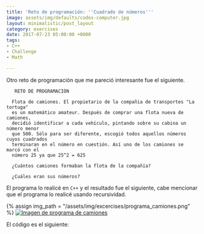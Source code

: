 ```yaml
---
title: 'Reto de programación: ''Cuadrado de números'''
image: assets/img/defaults/codes-computer.jpg
layout: minimalistic/post_layout
category: exercises
date: 2017-07-23 05:00:00 +0000
tags:
- C++
- Challenge
- Math

---
```

Otro reto de programación que me pareció interesante fue el siguiente.

```text
   RETO DE PROGRAMACIÓN

  Flota de camiones. El propietario de la compañia de transportes "La tortuga"
  es un matemático amateur. Después de comprar una flota nueva de camiones, 
  decidió identificar a cada vehículo, pintando sobre su cabina un número menor
  que 500. Sólo para ser diferente, escogió todos aquellos números cuyos cuadrados
  terminaran en el número en cuestión. Así uno de los camiones se marcó con el 
  número 25 ya que 25^2 = 625
  
  ¿Cuántos camiones formaban la flota de la compañía?
  
  ¿Cuáles eran sus números?
```

El programa lo realicé en `C++` y el resultado fue el siguiente, cabe mencionar que el programa lo realicé usando recursividad.

{% assign img_path = "/assets/img/excercises/programa_camiones.png" %}
<a href="{{ site.baseurl }}{{ img_path }}"><img class="img__responsive" src="{{ site.baseurl}}{{ img_path }}" alt="Imagen de programa de camiones"></a>

El código es el siguiente:

<code data-gist-id="192dd8fcc187f4e21386"></code>